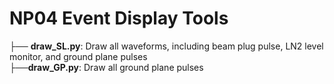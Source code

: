 # NP04 Event Display Tools

├── **draw_SL.py**: Draw all waveforms, including beam plug pulse, LN2 level monitor, and ground plane pulses\
├──**draw_GP.py**: Draw all ground plane pulses

